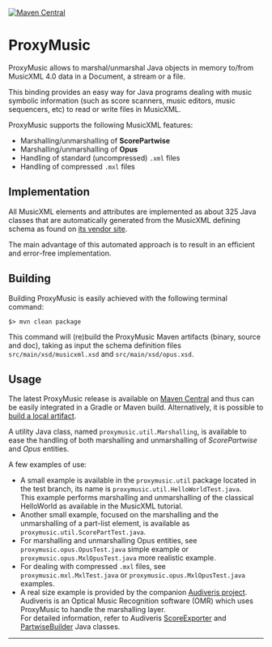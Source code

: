 [![Maven Central](https://maven-badges.herokuapp.com/maven-central/org.audiveris/proxymusic/badge.svg)](https://maven-badges.herokuapp.com/maven-central/org.audiveris/proxymusic)

# ProxyMusic

ProxyMusic allows to marshal/unmarshal Java objects in memory to/from MusicXML 4.0
data in a Document, a stream or a file.

This binding provides an easy way for Java programs dealing with music symbolic
information (such as score scanners, music editors, music sequencers, etc) to read
or write files in MusicXML.

ProxyMusic supports the following MusicXML features:

* Marshalling/unmarshalling of **ScorePartwise**
* Marshalling/unmarshalling of **Opus**
* Handling of standard (uncompressed) `.xml` files
* Handling of compressed `.mxl` files

## Implementation

All MusicXML elements and attributes are implemented as about 325 Java classes that are
automatically generated from the MusicXML defining schema as found on
[its vendor site][musicxml-developers].

The main advantage of this automated approach is to result in an efficient and error-free implementation.

## Building


Building ProxyMusic is easily achieved with the following terminal command:

```
$> mvn clean package
```

This command will (re)build the ProxyMusic Maven artifacts (binary, source and doc),
taking as input the schema definition files `src/main/xsd/musicxml.xsd` and `src/main/xsd/opus.xsd`.

## Usage

The latest ProxyMusic release is available on [Maven Central][maven-central-proxymusic]
and thus can be easily integrated in a Gradle or Maven build.
Alternatively, it is possible to [build a local artifact](#building).

A utility Java class, named `proxymusic.util.Marshalling`, is available to ease the handling
of both marshalling and unmarshalling of *ScorePartwise* and *Opus* entities.

A few examples of use:

* A small example is available in the `proxymusic.util` package located in the test branch,
  its name is `proxymusic.util.HelloWorldTest.java`.   
  This example performs marshalling and unmarshalling of the classical HelloWorld as available in
  the MusicXML tutorial.
* Another small example, focused on the marshalling and the unmarshalling of a part-list element,
  is available as `proxymusic.util.ScorePartTest.java`.
* For marshalling and unmarshalling Opus entities, see `proxymusic.opus.OpusTest.java` simple
  example or `proxymusic.opus.MxlOpusTest.java` more realistic example.
* For dealing with compressed `.mxl` files, see `proxymusic.mxl.MxlTest.java`
  or `proxymusic.opus.MxlOpusTest.java` examples.
* A real size example is provided by the companion [Audiveris project][audiveris-project].   
  Audiveris is an Optical Music Recognition software (OMR) which uses ProxyMusic to handle
  the marshalling layer.   
  For detailed information, refer to Audiveris [ScoreExporter][score-exporter]
  and  [PartwiseBuilder][partwise-builder] Java classes.

---
[musicxml-developers]:      http://www.musicxml.com/for-developers/
[maven-central-proxymusic]: https://mvnrepository.com/artifact/org.audiveris/proxymusic/4.0.1
[audiveris-project]:        https://github.com/Audiveris/audiveris
[score-exporter]:           https://github.com/Audiveris/audiveris/blob/master/src/main/org/audiveris/omr/score/ScoreExporter.java
[partwise-builder]:         https://github.com/Audiveris/audiveris/blob/master/src/main/org/audiveris/omr/score/PartwiseBuilder.java
